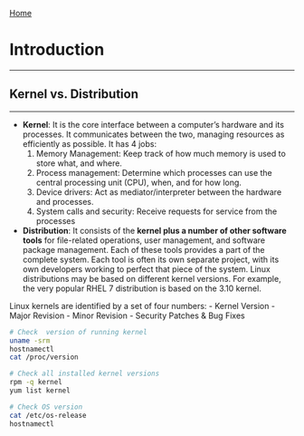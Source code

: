 [Home](index.md)

# Introduction
---

## Kernel vs. Distribution
---
- **Kernel**: It is the core interface between a computer’s hardware and its processes. It communicates between the two, managing resources as efficiently as possible. It has 4 jobs:
	1. Memory Management: Keep track of how much memory is used to store what, and where.
	2. Process management: Determine which processes can use the central processing unit (CPU), when, and for how long.
	3. Device drivers: Act as mediator/interpreter between the hardware and processes.
	4. System calls and security: Receive requests for service from the processes
- **Distribution**: It consists of the **kernel plus a number of other software tools** for file-related operations, user management, and software package management. Each of these tools provides a part of the complete system. Each tool is often its own separate project, with its own developers working to perfect that piece of the system. Linux distributions may be based on different kernel versions. For example, the very popular RHEL 7 distribution is based on the 3.10 kernel. 

Linux kernels are identified by a set of four numbers:
	- Kernel Version
	- Major Revision
	- Minor Revision
	- Security Patches & Bug Fixes

```bash
# Check  version of running kernel
uname -srm
hostnamectl
cat /proc/version
```

```bash
# Check all installed kernel versions
rpm -q kernel
yum list kernel
```

```bash
# Check OS version
cat /etc/os-release
hostnamectl
```
